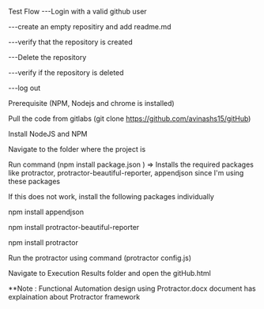 Test Flow
  ---Login with a valid github user
  
  ---create an empty repositiry and add readme.md
  
  ---verify that the repository is created
  
  ---Delete the repository
  
  ---verify if the repository is deleted
  
  ---log out
  

Prerequisite (NPM, Nodejs and chrome is installed)

Pull the code from gitlabs (git clone https://github.com/avinashs15/gitHub)

Install NodeJS and NPM

Navigate to the folder where the project is 

Run command (npm install package.json ) => Installs the required packages like protractor, protractor-beautiful-reporter, appendjson since I'm using these packages

If this does not work, install the following packages individually

npm install appendjson

npm install protractor-beautiful-reporter

npm install protractor

Run the protractor using command (protractor config.js)

Navigate to Execution Results folder and open the gitHub.html

**Note : Functional Automation design using Protractor.docx document has explaination about Protractor framework
